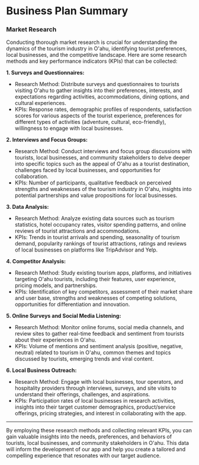 # Business Plan Summary

### Market Research

Conducting thorough market research is crucial for understanding the dynamics of the tourism industry in O'ahu, identifying tourist preferences, local businesses, and the competitive landscape. Here are some research methods and key performance indicators (KPIs) that can be collected:

**1. Surveys and Questionnaires:**

- Research Method: Distribute surveys and questionnaires to tourists visiting O'ahu to gather insights into their preferences, interests, and expectations regarding activities, accommodations, dining options, and cultural experiences.
- KPIs: Response rates, demographic profiles of respondents, satisfaction scores for various aspects of the tourist experience, preferences for different types of activities (adventure, cultural, eco-friendly), willingness to engage with local businesses.

**2. Interviews and Focus Groups:**

- Research Method: Conduct interviews and focus group discussions with tourists, local businesses, and community stakeholders to delve deeper into specific topics such as the appeal of O'ahu as a tourist destination, challenges faced by local businesses, and opportunities for collaboration.
- KPIs: Number of participants, qualitative feedback on perceived strengths and weaknesses of the tourism industry in O'ahu, insights into potential partnerships and value propositions for local businesses.

**3. Data Analysis:**

- Research Method: Analyze existing data sources such as tourism statistics, hotel occupancy rates, visitor spending patterns, and online reviews of tourist attractions and accommodations.
- KPIs: Trends in tourist arrivals and spending, seasonality of tourism demand, popularity rankings of tourist attractions, ratings and reviews of local businesses on platforms like TripAdvisor and Yelp.

**4. Competitor Analysis:**

- Research Method: Study existing tourism apps, platforms, and initiatives targeting O'ahu tourists, including their features, user experience, pricing models, and partnerships.
- KPIs: Identification of key competitors, assessment of their market share and user base, strengths and weaknesses of competing solutions, opportunities for differentiation and innovation.

**5. Online Surveys and Social Media Listening:**

- Research Method: Monitor online forums, social media channels, and review sites to gather real-time feedback and sentiment from tourists about their experiences in O'ahu.
- KPIs: Volume of mentions and sentiment analysis (positive, negative, neutral) related to tourism in O'ahu, common themes and topics discussed by tourists, emerging trends and viral content.

**6. Local Business Outreach:**

- Research Method: Engage with local businesses, tour operators, and hospitality providers through interviews, surveys, and site visits to understand their offerings, challenges, and aspirations.
- KPIs: Participation rates of local businesses in research activities, insights into their target customer demographics, product/service offerings, pricing strategies, and interest in collaborating with the app.

---

By employing these research methods and collecting relevant KPIs, you can gain valuable insights into the needs, preferences, and behaviors of tourists, local businesses, and community stakeholders in O'ahu. This data will inform the development of our app and help you create a tailored and compelling experience that resonates with our target audience.
